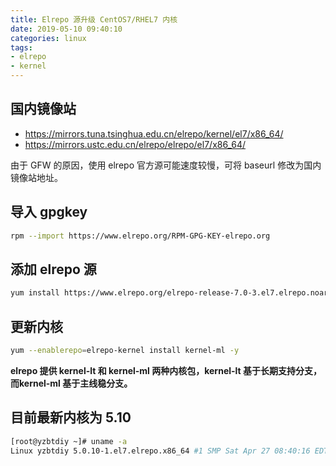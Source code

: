 ```yaml
---
title: Elrepo 源升级 CentOS7/RHEL7 内核
date: 2019-05-10 09:40:10
categories: linux
tags:
- elrepo
- kernel
---
```


## 国内镜像站

* https://mirrors.tuna.tsinghua.edu.cn/elrepo/kernel/el7/x86_64/
* https://mirrors.ustc.edu.cn/elrepo/elrepo/el7/x86_64/

由于 GFW 的原因，使用 elrepo 官方源可能速度较慢，可将 baseurl 修改为国内镜像站地址。

## 导入 gpgkey

```bash
rpm --import https://www.elrepo.org/RPM-GPG-KEY-elrepo.org
```

## 添加 elrepo 源

```bash
yum install https://www.elrepo.org/elrepo-release-7.0-3.el7.elrepo.noarch.rpm
```

<!-- more -->

## 更新内核

```bash
yum --enablerepo=elrepo-kernel install kernel-ml -y
```
**elrepo 提供 kernel-lt 和 kernel-ml 两种内核包，kernel-lt 基于长期支持分支，而kernel-ml 基于主线稳分支。**

## 目前最新内核为 5.10

```bash
[root@yzbtdiy ~]# uname -a
Linux yzbtdiy 5.0.10-1.el7.elrepo.x86_64 #1 SMP Sat Apr 27 08:40:16 EDT 2019 x86_64 x86_64 x86_64 GNU/Linux
```